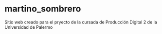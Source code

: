 # martino_sombrero
Sitio web creado para el pryecto de la cursada de Producción Digital 2 de la Universidad de Palermo
